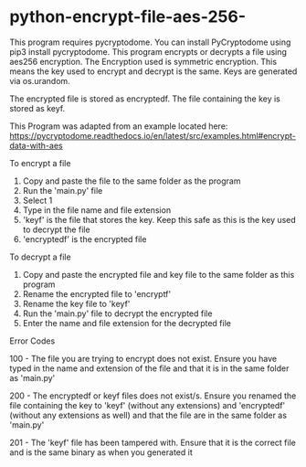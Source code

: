 # python-encrypt-file-aes-256-
This program requires pycryptodome.
You can install PyCryptodome using pip3 install pycryptodome.
This program encrypts or decrypts a file using aes256 encryption.
The Encryption used is symmetric encryption. This means the key used to encrypt and decrypt is the same.
Keys are generated via os.urandom.

The encrypted file is stored as encryptedf.
The file containing the key is stored as keyf.

This Program was adapted from an example located here: https://pycryptodome.readthedocs.io/en/latest/src/examples.html#encrypt-data-with-aes

To encrypt a file
1. Copy and paste the file to the same folder as the program
2. Run the 'main.py' file
3. Select 1
4. Type in the file name and file extension
5. 'keyf' is the file that stores the key. Keep this safe as this is the key used to decrypt the file
6. 'encryptedf' is the encrypted file

To decrypt a file
1. Copy and paste the encrypted file and key file to the same folder as this program
2. Rename the encrypted file to 'encryptf'
3. Rename the key file to 'keyf'
4. Run the 'main.py' file to decrypt the encrypted file
5. Enter the name and file extension for the decrypted file 

Error Codes

100 - The file you are trying to encrypt does not exist. Ensure you have typed in the name and extension of the file and that it is in the same folder as 'main.py'

200 - The encryptedf or keyf files does not exist/s. Ensure you renamed the file containing the key to 'keyf' (without any extensions) and 'encryptedf' (without any extensions as well) and that the file are in the same folder as 'main.py'

201 - The 'keyf' file has been tampered with. Ensure that it is the correct file and is the same binary as when you generated it
